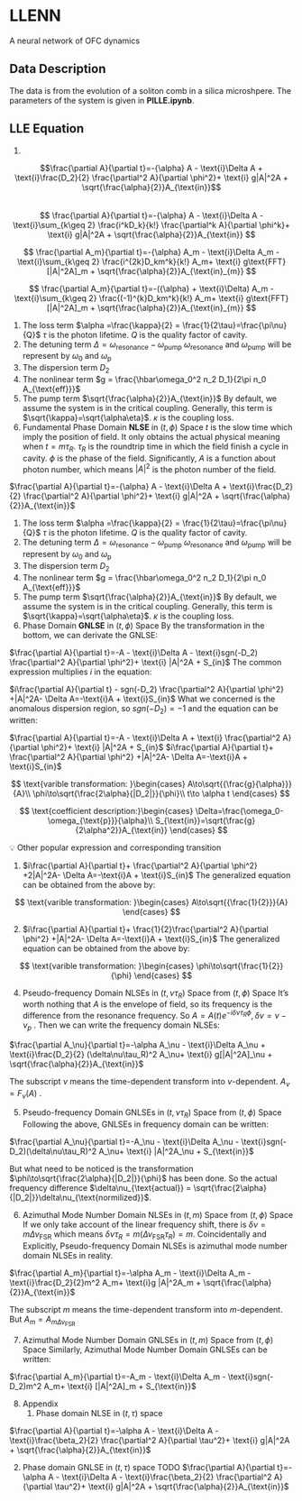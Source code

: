 # LLENN
A neural network of OFC dynamics

## Data Description
The data is from the evolution of a soliton comb in a silica microshpere. 
The parameters of the system is given in **PILLE.ipynb**.

## LLE Equation
1. 

$$\frac{\partial A}{\partial t}=-{\alpha} A - \text{i}\Delta A + \text{i}\frac{D_2}{2} \frac{\partial^2 A}{\partial \phi^2}+ \text{i} g|A|^2A + \sqrt{\frac{\alpha}{2}}A_{\text{in}}$$   
$$
    \frac{\partial A}{\partial t}=-{\alpha} A - \text{i}\Delta A - \text{i}\sum_{k\geq 2} \frac{i^kD_k}{k!} \frac{\partial^k A}{\partial \phi^k}+ \text{i} g|A|^2A + \sqrt{\frac{\alpha}{2}}A_{\text{in}} 
$$
    
$$
    \frac{\partial A_m}{\partial t}=-{\alpha} A_m - \text{i}\Delta A_m -\text{i}\sum_{k\geq 2} \frac{i^{2k}D_km^k}{k!} A_m+ \text{i} g\text{FFT}[|A|^2A]_m + \sqrt{\frac{\alpha}{2}}A_{\text{in}_{m}} 
$$
    
$$
    \frac{\partial A_m}{\partial t}=-({\alpha}  + \text{i}\Delta) A_m -\text{i}\sum_{k\geq 2} \frac{(-1)^{k}D_km^k}{k!} A_m+ \text{i} g\text{FFT}[|A|^2A]_m + \sqrt{\frac{\alpha}{2}}A_{\text{in}_{m}} 
$$
    
1. The loss term $\alpha =\frac{\kappa}{2} = \frac{1}{2\tau}=\frac{\pi\nu}{Q}$
    $\tau$ is the photon lifetime. $Q$ is the quality factor of cavity.
2. The detuning term $\Delta = \omega_{\text{resonance}}-\omega_{\text{pump}}$
    $\omega_{\text{resonance}}$ and $\omega_{\text{pump}}$ will be represent by $\omega_0$ and $\omega_\text{p}$
3. The dispersion term $D_2$
4. The nonlinear term $g = \frac{\hbar\omega_0^2 n_2 D_1}{2\pi n_0 A_{\text{eff}}}$
5. The pump term $\sqrt{\frac{\alpha}{2}}A_{\text{in}}$ 
    By default, we assume the system is in the critical coupling. Generally, this term is $\sqrt{\kappa}=\sqrt{\alpha\eta}$. $\kappa$ is the coupling loss.
1. Fundamental Phase Domain **NLSE** in $(t,\phi)$ Space
$t$ is the slow time which imply the position of field. It only obtains the actual physical meaning when $t=m\tau_R$. $\tau_R$ is the roundtrip time in which the field finish a cycle in cavity. $\phi$ is the phase of the field. 
Significantly, $A$ is a function about photon number, which means $|A|^2$ is the photon number of the field.

$\frac{\partial A}{\partial t}=-{\alpha} A - \text{i}\Delta A + \text{i}\frac{D_2}{2} \frac{\partial^2 A}{\partial \phi^2}+ \text{i} g|A|^2A + \sqrt{\frac{\alpha}{2}}A_{\text{in}}$    

1. The loss term $\alpha =\frac{\kappa}{2} = \frac{1}{2\tau}=\frac{\pi\nu}{Q}$
    $\tau$ is the photon lifetime. $Q$ is the quality factor of cavity.
2. The detuning term $\Delta = \omega_{\text{resonance}}-\omega_{\text{pump}}$
    $\omega_{\text{resonance}}$ and $\omega_{\text{pump}}$ will be represent by $\omega_0$ and $\omega_\text{p}$
3. The dispersion term $D_2$
4. The nonlinear term $g = \frac{\hbar\omega_0^2 n_2 D_1}{2\pi n_0 A_{\text{eff}}}$
5. The pump term $\sqrt{\frac{\alpha}{2}}A_{\text{in}}$ 
    By default, we assume the system is in the critical coupling. Generally, this term is $\sqrt{\kappa}=\sqrt{\alpha\eta}$. $\kappa$ is the coupling loss.
1. Phase Domain **GNLSE** in $(t,\phi)$ Space
By the transformation in the bottom, we can derivate the GNLSE: 

$\frac{\partial A}{\partial t}=-A - \text{i}\Delta A - \text{i}sgn(-D_2) \frac{\partial^2 A}{\partial \phi^2}+ \text{i} |A|^2A + S_{in}$ 
The common expression multiplies $i$ in the equation: 

$i\frac{\partial A}{\partial t} - sgn(-D_2) \frac{\partial^2 A}{\partial \phi^2} +|A|^2A- \Delta A=-\text{i}A  + \text{i}S_{in}$ 
What we concerned is the anomalous dispersion region, so $sgn(-D_2)=-1$ and the equation can be written: 

$\frac{\partial A}{\partial t}=-A - \text{i}\Delta A + \text{i} \frac{\partial^2 A}{\partial \phi^2}+ \text{i} |A|^2A + S_{in}$ 
$i\frac{\partial A}{\partial t}+ \frac{\partial^2 A}{\partial \phi^2} +|A|^2A- \Delta A=-\text{i}A  + \text{i}S_{in}$ 

    
$$
    \text{varible transformation: }\begin{cases}
    A\to\sqrt{{\frac{g}{\alpha}}}{A}\\ 
    \phi\to\sqrt{\frac{2\alpha}{|D_2|}}{\phi}\\
    t\to \alpha t
    \end{cases}
$$
    
$$
    \text{coefficient description:}\begin{cases}
    \Delta=\frac{\omega_0-\omega_{\text{p}}}{\alpha}\\ 
    S_{\text{in}}=\sqrt{\frac{g}{2\alpha^2}}A_{\text{in}}
    \end{cases}
$$
    
<aside>
    💡 Other popular expression and corresponding transition
    
1. $i\frac{\partial A}{\partial t}+ \frac{\partial^2 A}{\partial \phi^2} +2|A|^2A- \Delta A=-\text{i}A  + \text{i}S_{in}$ 
The generalized equation can be obtained from the above by:
        
$$
        \text{varible transformation: }\begin{cases}
        A\to\sqrt{{\frac{1}{2}}}{A}
        \end{cases}    $$
        
2. $i\frac{\partial A}{\partial t}+ \frac{1}{2}\frac{\partial^2 A}{\partial \phi^2} +|A|^2A- \Delta A=-\text{i}A  + \text{i}S_{in}$ 
    The generalized equation can be obtained from the above by:
        
$$
        \text{varible transformation: }\begin{cases} 
        \phi\to\sqrt{\frac{1}{2}}{\phi}
        \end{cases}
        $$
        
</aside>
    
4. Pseudo-frequency Domain NLSEs in $(t,\nu\tau_R)$ Space from  $(t,\phi)$ Space
It’s worth nothing that $A$ is the envelope of field, so its frequency is the difference from the resonance frequency. So $A=A(t)e^{-i\delta\nu\tau_R\phi},\delta\nu=\nu - \nu_p$ . Then we can write the frequency domain NLSEs:
 
$\frac{\partial A_\nu}{\partial t}=-\alpha A_\nu - \text{i}\Delta A_\nu + \text{i}\frac{D_2}{2} (\delta\nu\tau_R)^2 A_\nu+ \text{i} g[|A|^2A]_\nu + \sqrt{\frac{\alpha}{2}}A_{\text{in}}$ 

The subscript $\nu$ means the time-dependent transform into $\nu$-dependent. $A_\nu=F_\nu(A)$ .

5. Pseudo-frequency Domain GNLSEs in $(t,\nu\tau_R)$ Space from  $(t,\phi)$ Space
Following the above, GNLSEs in frequency domain can be written: 
          
$\frac{\partial A_\nu}{\partial t}=-A_\nu - \text{i}\Delta A_\nu - \text{i}sgn(-D_2)(\delta\nu\tau_R)^2 A_\nu+ \text{i} |A|^2A_\nu + S_{\text{in}}$ 

But what need to be noticed is the transformation $\phi\to\sqrt{\frac{2\alpha}{|D_2|}}{\phi}$  has been done. So the actual frequency difference $\delta\nu_{\text{actual}} = \sqrt{\frac{2\alpha}{|D_2|}}\delta\nu_{\text{normilized}}$. 

6. Azimuthal Mode Number Domain NLSEs in $(t,m)$ Space from  $(t,\phi)$ Space
If we only take account of the linear frequency shift, there is $\delta\nu=m\Delta\nu_{\text{FSR}}$ which means $\delta\nu\tau_R=m(\Delta\nu_{\text{FSR}}\tau_R)=m$. Coincidentally and Explicitly,  Pseudo-frequency Domain NLSEs is azimuthal mode number domain NLSEs in reality. 

$\frac{\partial A_m}{\partial t}=-\alpha A_m - \text{i}\Delta A_m - \text{i}\frac{D_2}{2}m^2 A_m+ \text{i}g |A|^2A_m + \sqrt{\frac{\alpha}{2}}A_{\text{in}}$ 

The subscript $m$ means the time-dependent transform into $m$-dependent. But $A_m=A_{m\Delta\nu_{\text{FSR}}}$

7. Azimuthal Mode Number Domain GNLSEs in $(t,m)$ Space from  $(t,\phi)$ Space
Similarly, Azimuthal Mode Number Domain GNLSEs can be written: 
                     
$\frac{\partial A_m}{\partial t}=-A_m - \text{i}\Delta A_m - \text{i}sgn(-D_2)m^2 A_m+ \text{i} [|A|^2A]_m + S_{\text{in}}$ 

8. Appendix 
    1. Phase domain NLSE in $(t,\tau)$ space
    
$\frac{\partial A}{\partial t}=-\alpha A - \text{i}\Delta A - \text{i}\frac{\beta_2}{2} \frac{\partial^2 A}{\partial \tau^2}+ \text{i} g|A|^2A + \sqrt{\frac{\alpha}{2}}A_{\text{in}}$ 
    
2. Phase domain GNLSE in $(t,\tau)$ space
    TODO
$\frac{\partial A}{\partial t}=-\alpha A - \text{i}\Delta A - \text{i}\frac{\beta_2}{2} \frac{\partial^2 A}{\partial \tau^2}+ \text{i} g|A|^2A + \sqrt{\frac{\alpha}{2}}A_{\text{in}}$